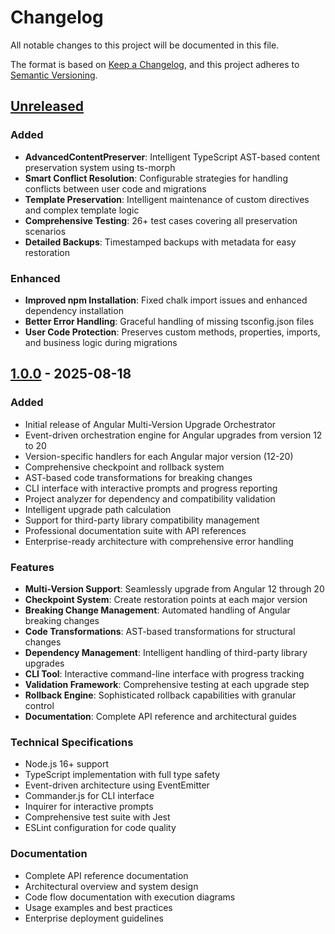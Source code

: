 # Changelog

All notable changes to this project will be documented in this file.

The format is based on [Keep a Changelog](https://keepachangelog.com/en/1.0.0/),
and this project adheres to [Semantic Versioning](https://semver.org/spec/v2.0.0.html).

## [Unreleased]

### Added
- **AdvancedContentPreserver**: Intelligent TypeScript AST-based content preservation system using ts-morph
- **Smart Conflict Resolution**: Configurable strategies for handling conflicts between user code and migrations
- **Template Preservation**: Intelligent maintenance of custom directives and complex template logic
- **Comprehensive Testing**: 26+ test cases covering all preservation scenarios
- **Detailed Backups**: Timestamped backups with metadata for easy restoration

### Enhanced
- **Improved npm Installation**: Fixed chalk import issues and enhanced dependency installation
- **Better Error Handling**: Graceful handling of missing tsconfig.json files
- **User Code Protection**: Preserves custom methods, properties, imports, and business logic during migrations

## [1.0.0] - 2025-08-18

### Added
- Initial release of Angular Multi-Version Upgrade Orchestrator
- Event-driven orchestration engine for Angular upgrades from version 12 to 20
- Version-specific handlers for each Angular major version (12-20)
- Comprehensive checkpoint and rollback system
- AST-based code transformations for breaking changes
- CLI interface with interactive prompts and progress reporting
- Project analyzer for dependency and compatibility validation
- Intelligent upgrade path calculation
- Support for third-party library compatibility management
- Professional documentation suite with API references
- Enterprise-ready architecture with comprehensive error handling

### Features
- **Multi-Version Support**: Seamlessly upgrade from Angular 12 through 20
- **Checkpoint System**: Create restoration points at each major version
- **Breaking Change Management**: Automated handling of Angular breaking changes
- **Code Transformations**: AST-based transformations for structural changes
- **Dependency Management**: Intelligent handling of third-party library upgrades
- **CLI Tool**: Interactive command-line interface with progress tracking
- **Validation Framework**: Comprehensive testing at each upgrade step
- **Rollback Engine**: Sophisticated rollback capabilities with granular control
- **Documentation**: Complete API reference and architectural guides

### Technical Specifications
- Node.js 16+ support
- TypeScript implementation with full type safety
- Event-driven architecture using EventEmitter
- Commander.js for CLI interface
- Inquirer for interactive prompts
- Comprehensive test suite with Jest
- ESLint configuration for code quality

### Documentation
- Complete API reference documentation
- Architectural overview and system design
- Code flow documentation with execution diagrams
- Usage examples and best practices
- Enterprise deployment guidelines

[Unreleased]: https://github.com/sahassakhare/ng-upgrade/compare/v1.0.0...HEAD
[1.0.0]: https://github.com/sahassakhare/ng-upgrade/releases/tag/v1.0.0